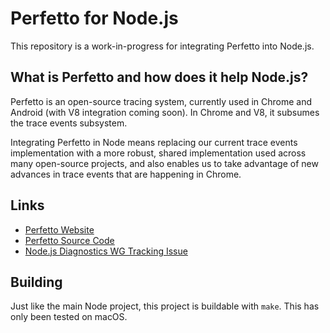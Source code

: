 # Perfetto for Node.js

This repository is a work-in-progress for integrating Perfetto into Node.js.

## What is Perfetto and how does it help Node.js?

Perfetto is an open-source tracing system, currently used in Chrome and Android (with V8 integration coming soon). In Chrome and V8, it subsumes the trace events subsystem.

Integrating Perfetto in Node means replacing our current trace events implementation with a more robust, shared implementation used across many open-source projects, and also enables us to take advantage of new advances in trace events that are happening in Chrome.

## Links

* [Perfetto Website](https://www.perfetto.dev/)
* [Perfetto Source Code](https://android.googlesource.com/platform/external/perfetto/)
* [Node.js Diagnostics WG Tracking Issue](https://github.com/nodejs/diagnostics/issues/277)

## Building

Just like the main Node project, this project is buildable with `make`. This has only been tested on macOS.
